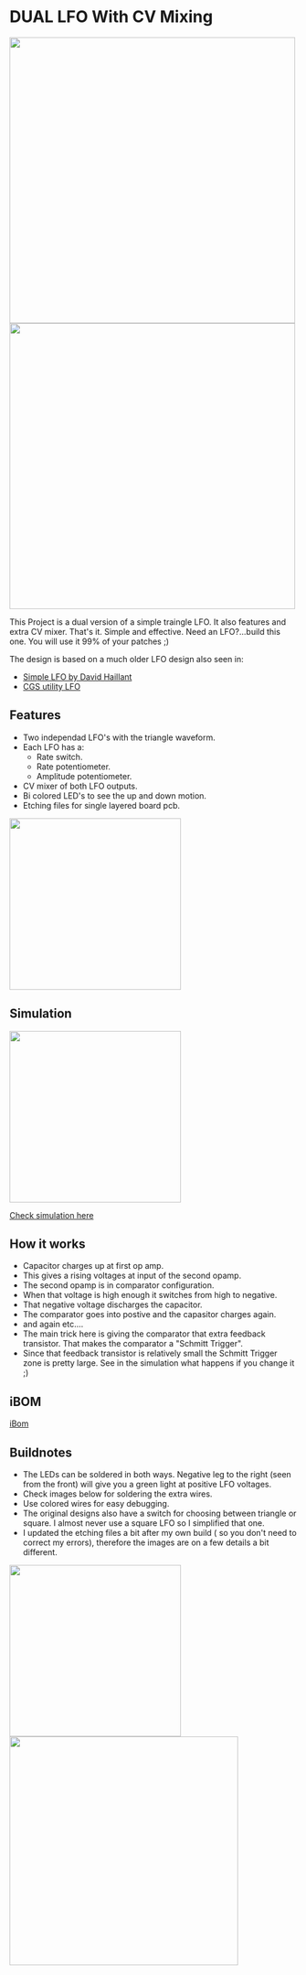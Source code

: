 # DUAL LFO With CV Mixing

<img src="https://raw.githubusercontent.com/PierreIsCoding/sdiy/main/Dual_LFO/images/20220211_143323.jpg" height="500" />  <img src="https://raw.githubusercontent.com/PierreIsCoding/sdiy/main/Dual_LFO/images/front.PNG" height="500" />

This Project is a dual version of a simple traingle LFO. It also features and extra CV mixer. 
That's it. Simple and effective. Need an LFO?...build this one. You will use it 99% of your patches ;)

The design is based on a much older LFO design also seen in:
*  [Simple LFO by David Haillant](https://www.davidhaillant.com/simple-lfo-1-5/#more-2112)
*  [CGS utility LFO](https://sdiy.info/wiki/CGS_utility_LFO)



## Features
* Two independad LFO's with the triangle waveform.
* Each LFO has a:
  * Rate switch.
  * Rate potentiometer.
  * Amplitude potentiometer.
* CV mixer of both LFO outputs.
* Bi colored LED's to see the up and down motion.
* Etching files for single layered board pcb.

<img src="https://raw.githubusercontent.com/PierreIsCoding/sdiy/main/Dual_LFO/images/20220211_143504.jpg" width="300" />

## Simulation
<img src="https://raw.githubusercontent.com/PierreIsCoding/sdiy/main/Dual_LFO/images/falstad.PNG" width="300" />

[Check simulation here](https://tinyurl.com/yawfhe7n)

## How it works
* Capacitor charges up at first op amp.
* This gives a rising voltages at input of the second opamp.
* The second opamp is in comparator configuration.
* When that voltage is high enough it switches from high to negative.
* That negative voltage discharges the capacitor.
* The comparator goes into postive and the capasitor charges again.
* and again etc....
* The main trick here is giving the comparator that extra feedback transistor. That makes the comparator a "Schmitt Trigger".
* Since that feedback transistor is relatively small the Schmitt Trigger zone is pretty large. See in the simulation what happens if you change it ;)

## iBOM
[iBom](https://htmlpreview.github.io/?https://github.com/PierreIsCoding/sdiy/blob/main/Dual_LFO/bom/ibom.html)


## Buildnotes
* The LEDs can be soldered in both ways. Negative leg to the right (seen from the front) will give you a green light at positive LFO voltages.
* Check images below for soldering the extra wires.
* Use colored wires for easy debugging.
* The original designs also have a switch for choosing between triangle or square. I almost never use a square LFO so I simplified that one.
* I updated the etching files a bit after my own build ( so you don't need to correct my errors), therefore the images are on a few details a bit different.

<img src="https://raw.githubusercontent.com/PierreIsCoding/sdiy/main/Dual_LFO/images/sub_pcb_wiring.PNG" width="300" />
<img src="https://raw.githubusercontent.com/PierreIsCoding/sdiy/main/Dual_LFO/images/switches_wiring.PNG" width="400" />

